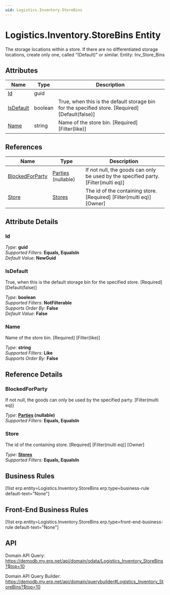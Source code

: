 ```yaml
---
uid: Logistics.Inventory.StoreBins
---
```

# Logistics.Inventory.StoreBins Entity

The storage locations within a store. If there are no differentiated storage locations, create only one, called “(Default)” or similar. Entity: Inv_Store_Bins

## Attributes

| Name | Type | Description |
| ---- | ---- | --- |
| [Id](Logistics.Inventory.StoreBins.md#id) | guid |  
| [IsDefault](Logistics.Inventory.StoreBins.md#isdefault) | boolean | True, when this is the default storage bin for the specified store. [Required] [Default(false)] 
| [Name](Logistics.Inventory.StoreBins.md#name) | string | Name of the store bin. [Required] [Filter(like)] 

## References

| Name | Type | Description |
| ---- | ---- | --- |
| [BlockedForParty](Logistics.Inventory.StoreBins.md#blockedforparty) | [Parties](General.Contacts.Parties.md) (nullable) | If not null, the goods can only be used by the specified party. [Filter(multi eq)] |
| [Store](Logistics.Inventory.StoreBins.md#store) | [Stores](Logistics.Inventory.Stores.md) | The id of the containing store. [Required] [Filter(multi eq)] [Owner] |


## Attribute Details

### Id

_Type_: **guid**  
_Supported Filters_: **Equals, EqualsIn**  
_Default Value_: **NewGuid**  

### IsDefault

True, when this is the default storage bin for the specified store. [Required] [Default(false)]

_Type_: **boolean**  
_Supported Filters_: **NotFilterable**  
_Supports Order By_: **False**  
_Default Value_: **False**  

### Name

Name of the store bin. [Required] [Filter(like)]

_Type_: **string**  
_Supported Filters_: **Like**  
_Supports Order By_: **False**  


## Reference Details

### BlockedForParty

If not null, the goods can only be used by the specified party. [Filter(multi eq)]

_Type_: **[Parties](General.Contacts.Parties.md) (nullable)**  
_Supported Filters_: **Equals, EqualsIn**  

### Store

The id of the containing store. [Required] [Filter(multi eq)] [Owner]

_Type_: **[Stores](Logistics.Inventory.Stores.md)**  
_Supported Filters_: **Equals, EqualsIn**  



## Business Rules

[!list erp.entity=Logistics.Inventory.StoreBins erp.type=business-rule default-text="None"]

## Front-End Business Rules

[!list erp.entity=Logistics.Inventory.StoreBins erp.type=front-end-business-rule default-text="None"]

## API

Domain API Query:
<https://demodb.my.erp.net/api/domain/odata/Logistics_Inventory_StoreBins?$top=10>

Domain API Query Builder:
<https://demodb.my.erp.net/api/domain/querybuilder#Logistics_Inventory_StoreBins?$top=10>

